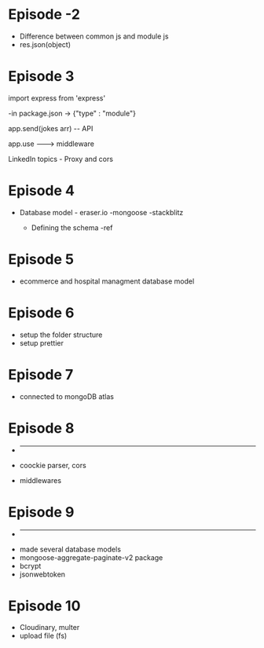 # Episode -2

- Difference between common js and module js
- res.json(object)

# Episode 3

import express from 'express'

-in package.json -> {"type" : "module"}

app.send(jokes arr) -- API

app.use ---> middleware

LinkedIn topics - Proxy and cors

# Episode 4

- Database model - eraser.io
  -mongoose
  -stackblitz

  - Defining the schema
    -ref

# Episode 5

- ecommerce and hospital managment database model

# Episode 6

- setup the folder structure
- setup prettier

# Episode 7

- connected to mongoDB atlas

# Episode 8

- ***

- coockie parser, cors
- middlewares

# Episode 9

- ***
- made several database models
- mongoose-aggregate-paginate-v2 package
- bcrypt
- jsonwebtoken

# Episode 10

- Cloudinary, multer
- upload file (fs)
